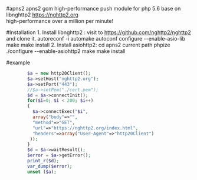 
#apns2
	apns2 gcm high-performance push module for php 5.6 
	base on libnghttp2 https://nghttp2.org  
	high-performance over a million per minute!

#Installation
	1. Install libnghttp2 :
		 visit to https://github.com/nghttp2/nghttp2 and clone it.
		 autoreconf -i
		 automake
		 autoconf
		 configure --enable-asio-lib
		 make
		 make install
	2. Install asiohttp2:
		 cd apns2 current path
		 phpize
		 ./configure --enable-asiohttp2
		 make
		 make install
			
#example
```php
		$a = new http20Client(); 
		$a->setHost("nghttp2.org"); 
		$a->setPort("443");
		//$a->setPem("./cert.pem");
		$d = $a->connectInit();
		for($i=0; $i < 200; $i++)
		{
		  $a->connectExec("$i",
		  array("body"=>"",
		  "method"=>"GET",
		  "url"=>"https://nghttp2.org/index.html",
		  "headers"=>array("User-Agent"=>"http20Client")
		 ));
		}
		$d = $a->waitResult();
		$error = $a->getError();
		print_r($d);
		var_dump($error);
		unset ($a);
```
